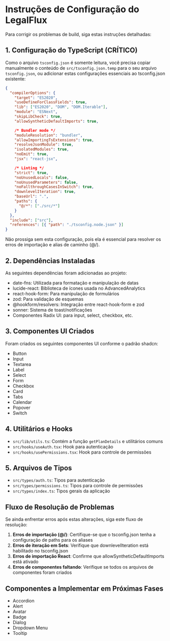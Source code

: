 
# Instruções de Configuração do LegalFlux

Para corrigir os problemas de build, siga estas instruções detalhadas:

## 1. Configuração do TypeScript (CRÍTICO)

Como o arquivo `tsconfig.json` é somente leitura, você precisa copiar manualmente o conteúdo de `src/tsconfig.json.temp` para o seu arquivo `tsconfig.json`, ou adicionar estas configurações essenciais ao tsconfig.json existente:

```json
{
  "compilerOptions": {
    "target": "ES2020",
    "useDefineForClassFields": true,
    "lib": ["ES2020", "DOM", "DOM.Iterable"],
    "module": "ESNext",
    "skipLibCheck": true,
    "allowSyntheticDefaultImports": true,

    /* Bundler mode */
    "moduleResolution": "bundler",
    "allowImportingTsExtensions": true,
    "resolveJsonModule": true,
    "isolatedModules": true,
    "noEmit": true,
    "jsx": "react-jsx",

    /* Linting */
    "strict": true,
    "noUnusedLocals": false,
    "noUnusedParameters": false,
    "noFallthroughCasesInSwitch": true,
    "downlevelIteration": true,
    "baseUrl": ".",
    "paths": {
      "@/*": ["./src/*"]
    }
  },
  "include": ["src"],
  "references": [{ "path": "./tsconfig.node.json" }]
}
```

Não prossiga sem esta configuração, pois ela é essencial para resolver os erros de importação e alias de caminho (@/).

## 2. Dependências Instaladas

As seguintes dependências foram adicionadas ao projeto:

- date-fns: Utilizada para formatação e manipulação de datas
- lucide-react: Biblioteca de ícones usada no AdvancedAnalytics
- react-hook-form: Para manipulação de formulários 
- zod: Para validação de esquemas
- @hookform/resolvers: Integração entre react-hook-form e zod
- sonner: Sistema de toast/notificações
- Componentes Radix UI: para input, select, checkbox, etc.

## 3. Componentes UI Criados

Foram criados os seguintes componentes UI conforme o padrão shadcn:

- Button
- Input
- Textarea
- Label
- Select
- Form
- Checkbox
- Card
- Tabs
- Calendar
- Popover
- Switch

## 4. Utilitários e Hooks

- `src/lib/utils.ts`: Contém a função `getPlanDetails` e utilitários comuns
- `src/hooks/useAuth.tsx`: Hook para autenticação 
- `src/hooks/usePermissions.tsx`: Hook para controle de permissões

## 5. Arquivos de Tipos

- `src/types/auth.ts`: Tipos para autenticação
- `src/types/permissions.ts`: Tipos para controle de permissões
- `src/types/index.ts`: Tipos gerais da aplicação

## Fluxo de Resolução de Problemas

Se ainda enfrentar erros após estas alterações, siga este fluxo de resolução:

1. **Erros de importação (@/)**: Certifique-se que o tsconfig.json tenha a configuração de paths para os aliases
2. **Erros de iteração em Sets**: Verifique que downlevelIteration está habilitado no tsconfig.json
3. **Erros de importação React**: Confirme que allowSyntheticDefaultImports está ativado
4. **Erros de componentes faltando**: Verifique se todos os arquivos de componentes foram criados

## Componentes a Implementar em Próximas Fases

- Accordion
- Alert
- Avatar
- Badge
- Dialog
- Dropdown Menu
- Tooltip
